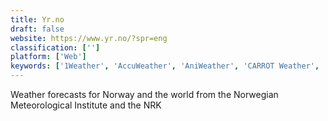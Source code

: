 ```yaml
---
title: Yr.no
draft: false 
website: https://www.yr.no/?spr=eng
classification: ['']
platform: ['Web']
keywords: ['1Weather', 'AccuWeather', 'AniWeather', 'CARROT Weather', 'Clear Day', 'Dark Sky for Web', 'Drum Pants', 'ForecaWeather', 'Forecastie', 'Keezy Drummer', 'Mogees', 'The Weather Channel', 'Today Weather', 'Ventusky', 'Weather Timeline', 'Weather Underground', 'WeatherBug', 'WeatherMate', 'WeatherMetro', 'WeatherNation', 'Windy', 'Yahoo Weather', 'YoWindow', 'sWeather']
---
```

Weather forecasts for Norway and the world from the Norwegian Meteorological Institute and the NRK
